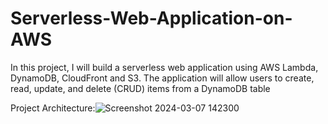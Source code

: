 # Serverless-Web-Application-on-AWS
In this project, I will build a serverless web application using AWS Lambda, DynamoDB, CloudFront and S3. The application will allow users to create, read, update, and delete (CRUD) items from a DynamoDB table

Project Architecture:![Screenshot 2024-03-07 142300](https://github.com/AllenUdejiole/Hosting-Static-Website-on-EC2-instance-Linux-/assets/160611100/eef7a119-0118-4425-81f6-e0b7902cb5a4)
